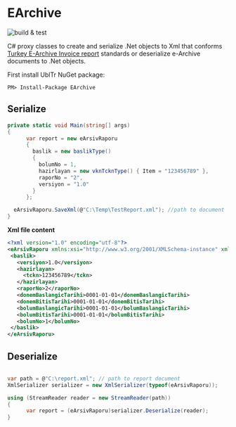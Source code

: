 # EArchive
![build & test](https://github.com/hkutluay/EArchive/workflows/build%20&%20test/badge.svg)

C# proxy classes to create and serialize .Net objects to Xml that conforms [Turkey E-Archive Invoice report](https://ebelge.gib.gov.tr/earsivmevzuat.html) standards or deserialize e-Archive documents to .Net objects.

First install UblTr NuGet package:
```
PM> Install-Package EArchive
```

## Serialize
```csharp
private static void Main(string[] args)
{
      var report = new eArsivRaporu
      {
        baslik = new baslikType()
        {
          bolumNo = 1,
          hazirlayan = new vknTcknType() { Item = "123456789" },
          raporNo = "2",
          versiyon = "1.0"
        }
      };

  eArsivRaporu.SaveXml(@"C:\Temp\TestReport.xml"); //path to document
}

 ```
 
**Xml file content**
 ```xml
<?xml version="1.0" encoding="utf-8"?>
<eArsivRaporu xmlns:xsi="http://www.w3.org/2001/XMLSchema-instance" xmlns:xsd="http://www.w3.org/2001/XMLSchema" xmlns="http://earsiv.efatura.gov.tr">
  <baslik>
    <versiyon>1.0</versiyon>
    <hazirlayan>
      <tckn>123456789</tckn>
    </hazirlayan>
    <raporNo>2</raporNo>
    <donemBaslangicTarihi>0001-01-01</donemBaslangicTarihi>
    <donemBitisTarihi>0001-01-01</donemBitisTarihi>
    <bolumBaslangicTarihi>0001-01-01</bolumBaslangicTarihi>
    <bolumBitisTarihi>0001-01-01</bolumBitisTarihi>
    <bolumNo>1</bolumNo>
  </baslik>
</eArsivRaporu>
 ```

## Deserialize
```csharp

var path = @"C:\report.xml"; // path to report document
XmlSerializer serializer = new XmlSerializer(typeof(eArsivRaporu));

using (StreamReader reader = new StreamReader(path))
{
      var report = (eArsivRaporu)serializer.Deserialize(reader);
}
 ```
 
